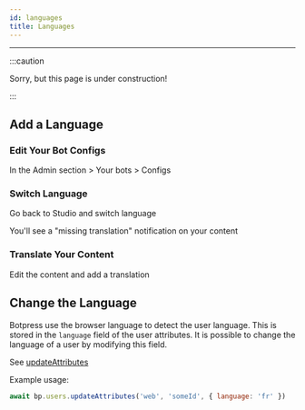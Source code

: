 ```yaml
---
id: languages
title: Languages
---
```


---------------

:::caution

Sorry, but this page is under construction!

:::

## Add a Language

### Edit Your Bot Configs

In the Admin section > Your bots > Configs

### Switch Language

Go back to Studio and switch language


You'll see a "missing translation" notification on your content


### Translate Your Content

Edit the content and add a translation

## Change the Language

Botpress use the browser language to detect the user language. This is stored in the `language` field of the user attributes. It is possible to change the language of a user by modifying this field.

See [updateAttributes](https://botpress.com/reference/modules/_botpress_sdk_.users.html#updateattributes)

Example usage:

```js
await bp.users.updateAttributes('web', 'someId', { language: 'fr' })
```
